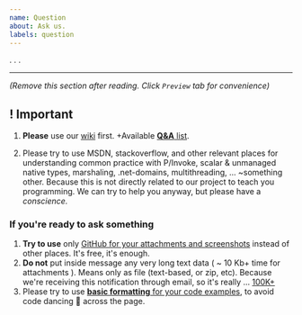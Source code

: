 ```yaml
---
name: Question
about: Ask us.
labels: question
---
```


. . .

-----------

*(Remove this section after reading. Click `Preview` tab for convenience)*

## ! Important

1. **Please** use our [wiki](https://github.com/3F/DllExport/wiki) first. +Available [**Q&A** list](https://github.com/3F/DllExport/issues?utf8=%E2%9C%93&q=is%3Aissue+label%3Aquestion).

2. Please try to use MSDN, stackoverflow, and other relevant places for understanding common practice with P/Invoke, scalar & unmanaged native types, marshaling, .net-domains, multithreading, ... ~something other. Because this is not directly related to our project to teach you programming. We can try to help you anyway, but please have a *conscience.*

### If you're ready to ask something

1. **Try to use** only [GitHub for your attachments and screenshots](https://help.github.com/articles/file-attachments-on-issues-and-pull-requests/) instead of other places. It's free, it's enough.
2. **Do not** put inside message any very long text data ( ~ 10 Kb+ time for attachments ). Means only as file (text-based, or zip, etc). Because we're receiving this notification through email, so it's really ... [100K+](https://github.com/3F/DllExport/issues/71)
3. Please try to use [**basic formatting** for your code examples](https://help.github.com/articles/creating-and-highlighting-code-blocks/), to avoid code dancing 🕺 across the page.

